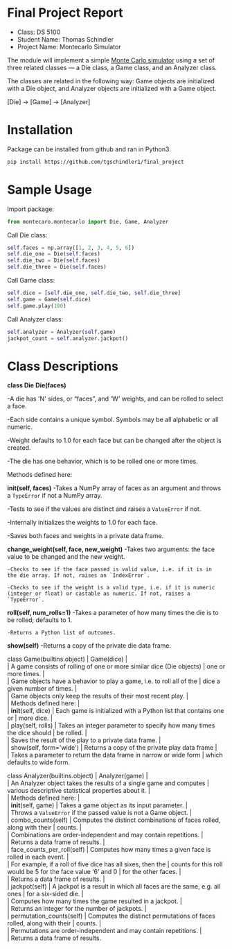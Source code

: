 # Final Project Report

* Class: DS 5100
* Student Name: Thomas Schindler
* Project Name: Montecarlo Simulator

The module will implement a simple [Monte Carlo
simulator](https://en.wikipedia.org/wiki/Monte_Carlo_method) using a set
of three related classes — a Die class, a Game class, and an Analyzer
class.

The classes are related in the following way: Game objects are
initialized with a Die object, and Analyzer objects are initialized with
a Game object.

\[Die\] &rarr; \[Game\] &rarr; \[Analyzer\]

# Installation

Package can be installed from github and ran in Python3.

```bash
pip install https://github.com/tgschindler1/final_project
```

# Sample Usage

Import package:
```python
from montecaro.montecarlo import Die, Game, Analyzer
```
Call Die class:
```python
self.faces = np.array([1, 2, 3, 4, 5, 6])
self.die_one = Die(self.faces)
self.die_two = Die(self.faces)
self.die_three = Die(self.faces)
```
Call Game class:
```python
self.dice = [self.die_one, self.die_two, self.die_three]
self.game = Game(self.dice)
self.game.play(100)
```
Call Analyzer class:
```python
self.analyzer = Analyzer(self.game)
jackpot_count = self.analyzer.jackpot()
```
# Class Descriptions

**class Die**
   **Die(faces)**
   
   -A die has 'N' sides, or “faces”, and 'W' weights, and can be rolled
   to select a face.
   
   -Each side contains a unique symbol. Symbols may be all alphabetic or
   all numeric.
   
   -Weight defaults to 1.0 for each face but can be changed after the
   object is created.
   
   -The die has one behavior, which is to be rolled one or more times.
   
   Methods defined here:
   
   **__init__(self, faces)**
   -Takes a NumPy array of faces as an argument and throws a `TypeError` if
    not a NumPy array.
    
   -Tests to see if the values are distinct and raises a `ValueError` if not.
    
   -Internally initializes the weights to 1.0 for each face.
    
   -Saves both faces and weights in a private data frame.
   
   **change_weight(self, face, new_weight)**
    -Takes two arguments: the face value to be changed and the new
    weight.
    
    -Checks to see if the face passed is valid value, i.e. if it is in
    the die array. If not, raises an `IndexError`.
    
    -Checks to see if the weight is a valid type, i.e. if it is numeric
    (integer or float) or castable as numeric. If not, raises a
    `TypeError`.
   
   **roll(self, num_rolls=1)**
    -Takes a parameter of how many times the die is to be rolled;
    defaults to 1.
    
    -Returns a Python list of outcomes.
   
   **show(self)**
    -Returns a copy of the private die data frame.

class Game(builtins.object)
 |  Game(dice)
 |  
 |  A game consists of rolling of one or more similar dice (Die objects)
 |  one or more times.
 |  
 |  Game objects have a behavior to play a game, i.e. to roll all of the
 |  dice a given number of times.
 |  
 |  Game objects only keep the results of their most recent play.
 |  
 |  Methods defined here:
 |  
 |  __init__(self, dice)
 |      Each game is initialized with a Python list that contains one or
 |      more dice.
 |  
 |  play(self, rolls)
 |      Takes an integer parameter to specify how many times the dice should
 |      be rolled.
 |      
 |      Saves the result of the play to a private data frame.
 |  
 |  show(self, form='wide')
 |      Returns a copy of the private play data frame
 |      
 |      Takes a parameter to return the data frame in narrow or wide form
 |      which defaults to wide form.
       
class Analyzer(builtins.object)
 |  Analyzer(game)
 |  
 |  An Analyzer object takes the results of a single game and computes
 |  various descriptive statistical properties about it.
 |  
 |  Methods defined here:
 |  
 |  __init__(self, game)
 |      Takes a game object as its input parameter. 
 |      
 |      Throws a `ValueError` if the passed value is not a Game object.
 |  
 |  combo_counts(self)
 |      Computes the distinct combinations of faces rolled, along with their
 |      counts.
 |      
 |      Combinations are order-independent and may contain repetitions.
 |      
 |      Returns a data frame of results.
 |  
 |  face_counts_per_roll(self)
 |      Computes how many times a given face is rolled in each event.
 |      
 |      For example, if a roll of five dice has all sixes, then the
 |      counts for this roll would be $5$ for the face value ‘6’ and $0$
 |      for the other faces.
 |      
 |      Returns a data frame of results.
 |  
 |  jackpot(self)
 |      A jackpot is a result in which all faces are the same, e.g. all ones
 |      for a six-sided die.
 |      
 |      Computes how many times the game resulted in a jackpot.
 |      
 |      Returns an integer for the number of jackpots.
 |  
 |  permutation_counts(self)
 |      Computes the distinct permutations of faces rolled, along with their
 |      counts.
 |      
 |      Permutations are order-independent and may contain repetitions.
 |      
 |      Returns a data frame of results.
